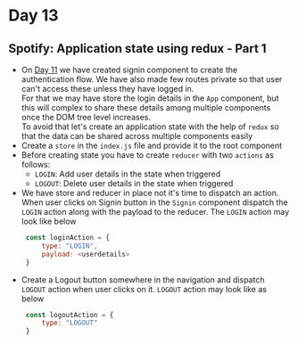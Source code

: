 # Day 13

## Spotify: Application state using redux - Part 1

- On [Day 11](https://github.com/exponentsoftware/FDOC_FE_11) we have created signin component to create the authentication flow. We have also made few routes private so that user can't access these unless they have logged in.   
  For that we may have store the login details in the `App` component, but this will complex to share these details among multiple components once the DOM tree level increases.  
  To avoid that let's create an application state with the help of `redux` so that the data can be shared across multiple components easily
- Create a `store` in the `index.js` file and provide it to the root component
- Before creating state you have to create `reducer` with two `actions` as follows: 
    - `LOGIN`: Add user details in the state when triggered
    - `LOGOUT`: Delete user details in the state when triggered
- We have store and reducer in place not it's time to dispatch an action.  
  When user clicks on Signin button in the `Signin` component dispatch the `LOGIN` action along with the payload to the reducer. The `LOGIN` action may look like below  
  ```js
   const loginAction = {
       type: "LOGIN",
       payload: <userdetails>
   }
  ```
- Create a Logout button somewhere in the navigation and dispatch `LOGOUT` action when user clicks on it. `LOGOUT` action may look like as below  
  ```js
   const logoutAction = {
       type: "LOGOUT"
   }
  ```